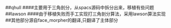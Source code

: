 ##qhull
####主要用于三角剖分，从spacs源码中拆分出来，移植有些问题
##lawson
####由于移植失败而手工实现打三角剖分算法，采用lawson算法实现
##其他部分源自face_morpher的翻译,只翻译了主体部分
